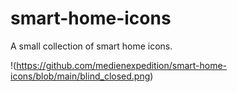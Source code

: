 # smart-home-icons

A small collection of smart home icons.

!(https://github.com/medienexpedition/smart-home-icons/blob/main/blind_closed.png)
